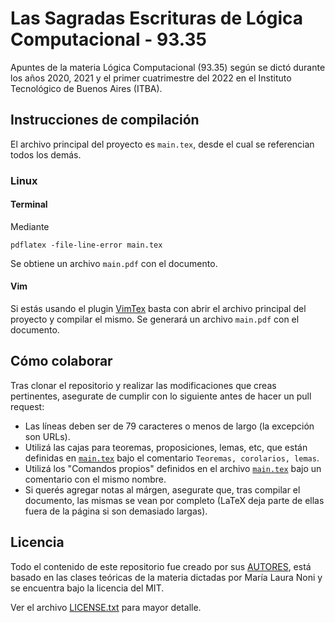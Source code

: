 # Las Sagradas Escrituras de Lógica Computacional - 93.35

Apuntes de la materia Lógica Computacional (93.35) según se dictó durante
los años 2020, 2021 y el primer cuatrimestre del 2022 en el Instituto 
Tecnológico de Buenos Aires (ITBA).

## Instrucciones de compilación

El archivo principal del proyecto es `main.tex`, desde el cual se referencian
todos los demás.

### Linux
#### Terminal

Mediante
```
pdflatex -file-line-error main.tex
``` 
Se obtiene un archivo `main.pdf` con el documento.

#### Vim
Si estás usando el plugin [VimTex](https://github.com/lervag/vimtex) basta con
abrir el archivo principal del proyecto y compilar el mismo. Se generará un
archivo `main.pdf` con el documento.

## Cómo colaborar

Tras clonar el repositorio y realizar las modificaciones que creas pertinentes,
asegurate de cumplir con lo siguiente antes de hacer un pull request:

- Las líneas deben ser de 79 caracteres o menos de largo (la excepción son 
URLs).
- Utilizá las cajas para teoremas, proposiciones, lemas, etc, que están 
definidas en [`main.tex`](main.tex) bajo el comentario 
`Teoremas, corolarios, lemas`.
- Utilizá los "Comandos propios" definidos en el archivo [`main.tex`](main.tex)
bajo un comentario con el mismo nombre.
- Si querés agregar notas al márgen, asegurate que, tras compilar el documento,
las mismas se vean por completo (LaTeX deja parte de ellas fuera de la página 
si son demasiado largas).

## Licencia

Todo el contenido de este repositorio fue creado por sus [AUTORES](AUTORES.md),
está basado en las clases teóricas de la materia dictadas por María Laura Noni 
y se encuentra bajo la licencia del MIT.

Ver el archivo [LICENSE.txt](LICENSE.txt) para mayor detalle.

